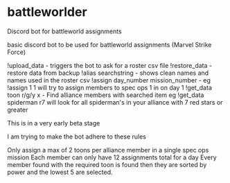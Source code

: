 # battleworlder
Discord bot for battleworld assignments

basic discord bot to be used for battleworld assignments (Marvel Strike Force)

!upload_data - triggers the bot to ask for a roster csv file
!restore_data - restore data from backup
!alias searchstring - shows clean names and names used in the roster csv
!assign day_number mission_number - eg !assign 1 1 will try to assign members to spec ops 1 in on day 1
!get_data toon r/g/y x - Find alliance members with searched item eg !get_data spiderman r7 will look for all spiderman's in your alliance with 7 red stars or greater

This is in a very early beta stage

I am trying to make the bot adhere to these rules

Only assign a max of 2 toons per alliance member in a single spec ops mission
Each member can only have 12 assignments total for a day
Every member found with the required toon is found then they are sorted by power and the lowest 5 are selected.
